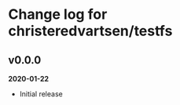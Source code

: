 Change log for christeredvartsen/testfs
=======================================

v0.0.0
------
__2020-01-22__

* Initial release